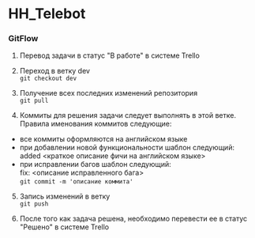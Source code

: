 # HH_Telebot

### GitFlow

1. Перевод задачи в статус "В работе" в системе Trello


2. Переход в ветку dev  
`git checkout dev`  


3. Получение всех последних изменений репозитория  
`git pull`  


4. Коммиты для решения задачи следует выполнять в этой ветке. Правила именования коммитов следующие:
* все коммиты оформляются на английском языке
* при добавлении новой функциональности шаблон следующий:  
added <краткое описание фичи на английском языке>
* при исправлении багов шаблон следующий:  
fix: <описание исправленного бага>  
`git commit -m 'описание коммита'`  


5. Запись изменений в ветку  
`git push`  


6. После того как задача решена, необходимо перевести ее в статус "Решено" в системе Trello
